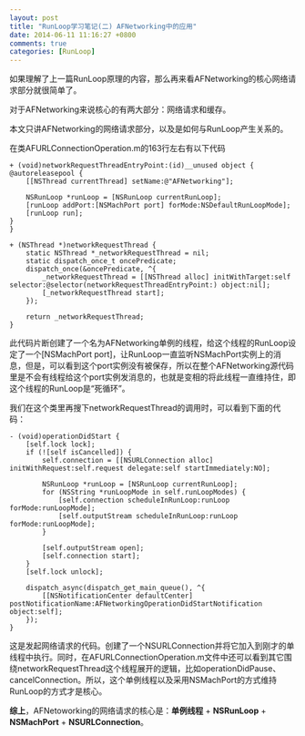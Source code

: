 ```yaml
---
layout: post
title: "RunLoop学习笔记(二) AFNetworking中的应用"
date: 2014-06-11 11:16:27 +0800
comments: true
categories: [RunLoop]
---
```


<!--more-->

如果理解了上一篇RunLoop原理的内容，那么再来看AFNetworking的核心网络请求部分就很简单了。

对于AFNetworking来说核心的有两大部分：网络请求和缓存。

本文只讲AFNetworking的网络请求部分，以及是如何与RunLoop产生关系的。

在类AFURLConnectionOperation.m的163行左右有以下代码
	
	+ (void)networkRequestThreadEntryPoint:(id)__unused object {
    @autoreleasepool {
        [[NSThread currentThread] setName:@"AFNetworking"];

        NSRunLoop *runLoop = [NSRunLoop currentRunLoop];
        [runLoop addPort:[NSMachPort port] forMode:NSDefaultRunLoopMode];
        [runLoop run];
    }
	}
	
	+ (NSThread *)networkRequestThread {
	    static NSThread *_networkRequestThread = nil;
	    static dispatch_once_t oncePredicate;
	    dispatch_once(&oncePredicate, ^{
	        _networkRequestThread = [[NSThread alloc] initWithTarget:self selector:@selector(networkRequestThreadEntryPoint:) object:nil];
	        [_networkRequestThread start];
	    });
	    
	    return _networkRequestThread;
	}
	
此代码片断创建了一个名为AFNetworking单例的线程，给这个线程的RunLoop设定了一个[NSMachPort port]，让RunLoop一直监听NSMachPort实例上的消息，但是，可以看到这个port实例没有被保存，所以在整个AFNetworking源代码里是不会有线程给这个port实例发消息的，也就是变相的将此线程一直维持住，即这个线程的RunLoop是“死循环”。

我们在这个类里再搜下networkRequestThread的调用时，可以看到下面的代码：

	- (void)operationDidStart {
	    [self.lock lock];
	    if (![self isCancelled]) {
	        self.connection = [[NSURLConnection alloc] initWithRequest:self.request delegate:self startImmediately:NO];
	        
	        NSRunLoop *runLoop = [NSRunLoop currentRunLoop];
	        for (NSString *runLoopMode in self.runLoopModes) {
	            [self.connection scheduleInRunLoop:runLoop forMode:runLoopMode];
	            [self.outputStream scheduleInRunLoop:runLoop forMode:runLoopMode];
	        }
	        
	        [self.outputStream open];
	        [self.connection start];
	    }
	    [self.lock unlock];
	    
	    dispatch_async(dispatch_get_main_queue(), ^{
	        [[NSNotificationCenter defaultCenter] postNotificationName:AFNetworkingOperationDidStartNotification object:self];
	    });
	}
这是发起网络请求的代码。创建了一个NSURLConnection并将它加入到刚才的单线程中执行。同时，在AFURLConnectionOperation.m文件中还可以看到其它围绕networkRequestThread这个线程展开的逻辑，比如operationDidPause、cancelConnection。所以，这个单例线程以及采用NSMachPort的方式维持RunLoop的方式才是核心。

**综上**，AFNetoworking的网络请求的核心是：**单例线程** + **NSRunLoop** + **NSMachPort** + **NSURLConnection**。

